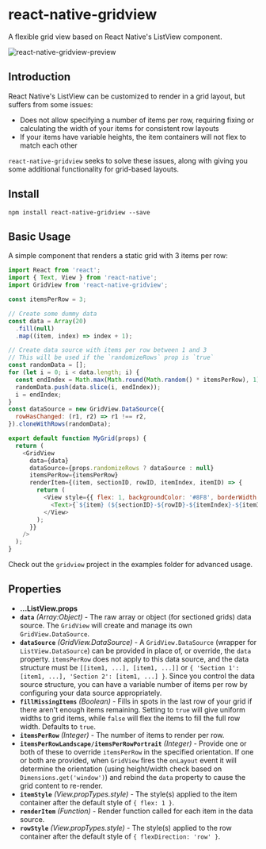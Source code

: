 # react-native-gridview
A flexible grid view based on React Native's ListView component.

![react-native-gridview-preview](https://github.com/jskuby/react-native-gridview/blob/master/demos/react-native-gridview-preview.gif?raw=true)

## Introduction
React Native's ListView can be customized to render in a grid layout, but suffers from some issues:

* Does not allow specifying a number of items per row, requiring fixing or calculating the width of your items for consistent row layouts
* If your items have variable heights, the item containers will not flex to match each other

`react-native-gridview` seeks to solve these issues, along with giving you some additional functionality
for grid-based layouts.

## Install
`npm install react-native-gridview --save`

## Basic Usage
A simple component that renders a static grid with 3 items per row:

```javascript
import React from 'react';
import { Text, View } from 'react-native';
import GridView from 'react-native-gridview';

const itemsPerRow = 3;

// Create some dummy data
const data = Array(20)
  .fill(null)
  .map((item, index) => index + 1);

// Create data source with items per row between 1 and 3
// This will be used if the `randomizeRows` prop is `true`
const randomData = [];
for (let i = 0; i < data.length; i) {
  const endIndex = Math.max(Math.round(Math.random() * itemsPerRow), 1) + i;
  randomData.push(data.slice(i, endIndex));
  i = endIndex;
}
const dataSource = new GridView.DataSource({
  rowHasChanged: (r1, r2) => r1 !== r2,
}).cloneWithRows(randomData);

export default function MyGrid(props) {
  return (
    <GridView
      data={data}
      dataSource={props.randomizeRows ? dataSource : null}
      itemsPerRow={itemsPerRow}
      renderItem={(item, sectionID, rowID, itemIndex, itemID) => {
        return (
          <View style={{ flex: 1, backgroundColor: '#8F8', borderWidth: 1 }}>
            <Text>{`${item} (${sectionID}-${rowID}-${itemIndex}-${itemID})`}</Text>
          </View>
        );
      }}
    />
  );
}
```

Check out the `gridview` project in the examples folder for advanced usage.

## Properties

* **...ListView.props**
* **`data`** _(Array:Object)_ - The raw array or object (for sectioned grids) data source.  The `GridView` will create and manage its own `GridView.DataSource`.
* **`dataSource`** _(GridView.DataSource)_ - A `GridView.DataSource` (wrapper for `ListView.DataSource`) can be provided in place of, or override, the `data` property. `itemsPerRow` does not apply to this data source, and the data structure must be `[[item1, ...], [item1, ...]]` or `{ 'Section 1': [item1, ...], 'Section 2': [item1, ...] }`.  Since you control the data source structure, you can have a variable number of items per row by configuring your data source appropriately.
* **`fillMissingItems`** _(Boolean)_ - Fills in spots in the last row of your grid if there aren't enough items remaining.  Setting to `true` will give uniform widths to grid items, while `false` will flex the items to fill the full row width.  Defaults to `true`.
* **`itemsPerRow`** _(Integer)_ - The number of items to render per row.
* **`itemsPerRowLandscape/itemsPerRowPortrait`** _(Integer)_ - Provide one or both of these to override `itemsPerRow` in the specified orientation.  If one or both are provided, when `GridView` fires the `onLayout` event it will determine the orientation (using height/width check based on `Dimensions.get('window')`) and rebind the `data` property to cause the grid content to re-render.
* **`itemStyle`** _(View.propTypes.style)_ - The style(s) applied to the item container after the default style of `{ flex: 1 }`.
* **`renderItem`** _(Function)_ - Render function called for each item in the data source.
* **`rowStyle`** _(View.propTypes.style)_ - The style(s) applied to the row container after the default style of `{ flexDirection: 'row' }`.
